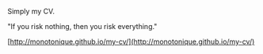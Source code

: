 Simply my CV.

\"If you risk nothing, then you risk everything.\"

[http://monotonique.github.io/my-cv/](http://monotonique.github.io/my-cv/)
